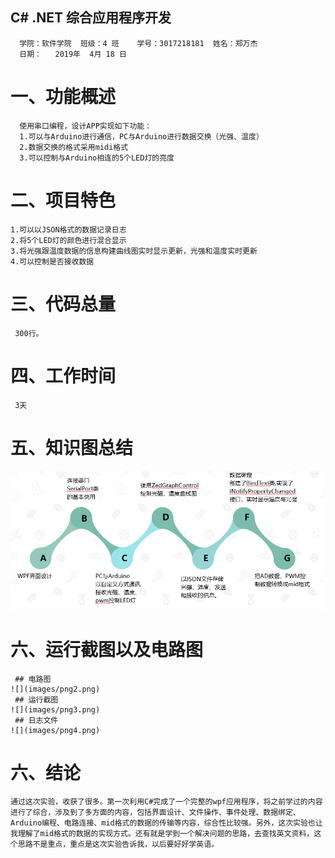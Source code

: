 ## C# .NET 综合应用程序开发
      学院：软件学院  班级：4 班    学号：3017218181  姓名：郑万杰
      日期：   2019年  4月 18 日
# 一、功能概述
      使用串口编程，设计APP实现如下功能：
	  1.可以与Arduino进行通信，PC与Arduino进行数据交换（光强、温度）
	  2.数据交换的格式采用midi格式
	  3.可以控制与Arduino相连的5个LED灯的亮度
# 二、项目特色
    1.可以以JSON格式的数据记录日志
    2.将5个LED灯的颜色进行混合显示
	3.将光强跟温度数据的信息构建曲线图实时显示更新，光强和温度实时更新
	4.可以控制是否接收数据
# 三、代码总量
     300行。
# 四、工作时间
     3天
# 五、知识图总结
 ![](images/png1.png)
# 六、运行截图以及电路图
     ## 电路图
    ![](images/png2.png)
	 ## 运行截图
	![](images/png3.png)
	 ## 日志文件
    ![](images/png4.png)
# 六、结论
    通过这次实验，收获了很多。第一次利用C#完成了一个完整的wpf应用程序，将之前学过的内容进行了综合，涉及到了多方面的内容，包括界面设计、文件操作、事件处理、数据绑定、Arduino编程、电路连接、mid格式的数据的传输等内容，综合性比较强。另外，这次实验也让我理解了mid格式的数据的实现方式。还有就是学到一个解决问题的思路，去查找英文资料，这个思路不是重点，重点是这次实验告诉我，以后要好好学英语。 
